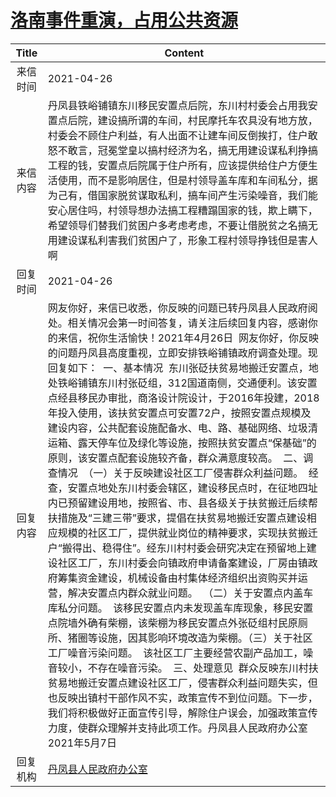 # <a href="http://www.shangluo.gov.cn/zmhd/ldxxxx.jsp?urltype=leadermail.LeaderMailContentUrl&wbtreeid=1112&leadermailid=7191">洛南事件重演，占用公共资源</a>
|Title|Content|
|:---:|---|
|来信时间|2021-04-26|
|来信内容|丹凤县铁峪铺镇东川移民安置点后院，东川村村委会占用我安置点后院，建设搞所谓的车间，村民摩托车农具没有地方放，村委会不顾住户利益，有人出面不让建车间反倒挨打，住户敢怒不敢言，冠冕堂皇以搞村经济为名，搞无用建设谋私利挣搞工程的钱，安置点后院属于住户所有，应该提供给住户方便生活使用，而不是影响居住，但是村领导盖车库和车间私分，据为己有，借国家脱贫谋取私利，搞车间产生污染噪音，我们能安心居住吗，村领导想办法搞工程糟蹋国家的钱，欺上瞒下，希望领导们替我们贫困户多考虑考虑，不要让借脱贫之名搞无用建设谋私利害我们贫困户了，形象工程村领导挣钱但是害人啊|
|回复时间|2021-04-26|
|回复内容|网友你好，来信已收悉，你反映的问题已转丹凤县人民政府阅处。相关情况会第一时间答复，请关注后续回复内容，感谢你的来信，祝你生活愉快！2021年4月26日  网友你好，你反映的问题丹凤县高度重视，立即安排铁峪铺镇政府调查处理。现回复如下：  一、基本情况  东川张砭扶贫易地搬迁安置点，地处铁峪铺镇东川村张砭组，312国道南侧，交通便利。该安置点经县移民办审批，商洛设计院设计，于2016年投建，2018年投入使用，该扶贫安置点可安置72户，按照安置点规模及建设内容，公共配套设施配备水、电、路、基础网络、垃圾清运箱、露天停车位及绿化等设施，按照扶贫安置点“保基础”的原则，该安置点配套设施较齐备，群众满意度较高。  二、调查情况  （一）关于反映建设社区工厂侵害群众利益问题。  经查，安置点地处东川村委会辖区，建设移民点时，在征地四址内已预留建设用地，按照省、市、县各级关于扶贫搬迁后续帮扶措施及“三建三带”要求，提倡在扶贫易地搬迁安置点建设相应规模的社区工厂，提供就业岗位的精神要求，实现扶贫搬迁户“搬得出、稳得住”。经东川村村委会研究决定在预留地上建设社区工厂，东川村委会向镇政府申请备案建设，厂房由镇政府筹集资金建设，机械设备由村集体经济组织出资购买并运营，解决安置点内群众就业问题。  （二）关于安置点内盖车库私分问题。  该移民安置点内未发现盖车库现象，移民安置点院墙外确有柴棚，该柴棚为移民安置点外张砭组村民原厕所、猪圈等设施，因其影响环境改造为柴棚。（三）关于社区工厂噪音污染问题。  该社区工厂主要经营农副产品加工，噪音较小，不存在噪音污染。  三、处理意见  群众反映东川村扶贫易地搬迁安置点建设社区工厂，侵害群众利益问题失实，但也反映出镇村干部作风不实，政策宣传不到位问题。下一步，我们将积极做好正面宣传引导，解除住户误会，加强政策宣传力度，使群众理解并支持此项工作。丹凤县人民政府办公室2021年5月7日|
|回复机构|<a href="../../categories/agencies/丹凤县人民政府办公室.md">丹凤县人民政府办公室</a>|